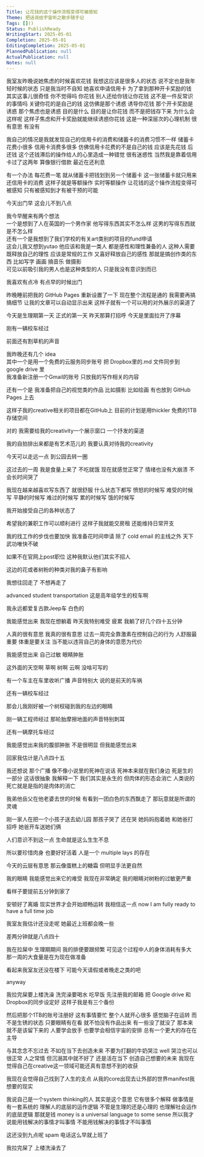 ```yaml
---      
Title: 让花钱的这个操作流程变得可被感知      
Theme: 把话说给宇宙听之散步随手记      
Tags: []()      
Status: PublishReady      
WritingStart: 2025-05-01      
Completion: 2025-05-01      
EditingCompletion: 2025-05-01      
PlannedPublication: null      
ActualPublication: null      
Notes: null      
---        
```

        
我室友昨晚说她焦虑的时候喜欢花钱 我想这应该是很多人的状态 说不定也是我年轻时候的状态 只是我当时不自知 她喜欢申请信用卡 为了拿到那种开卡奖励的钱 其实这事儿很奇怪 你不觉得吗 你花钱 别人还给你钱让你花钱 这不是一件反常识的事情吗 关键你花的是自己的钱 这仿佛是那个诱惑 诱导你花钱 那个开卡奖励是诱惑 那个焦虑也是诱惑 目的是什么 目的是让你花钱 而不是把钱存下来 为什么会这样呢 这样子焦虑和开卡奖励就能继续诱惑你花钱 这是一种深层次的心理机制 很有意思 有没有        
        
我自己的情况是我就发现自己的信用卡的消费和储蓄卡的消费习惯不一样 储蓄卡花费小很多 信用卡消费多很多 仿佛信用卡花费的不是自己的钱 应该是先花钱 后还钱 这个还钱滞后的操作给人的心里造成一种错觉 很有迷惑性 当然我是靠着信用卡过了这两年 算像银行借款 最近在还利息        
        
有一个办法 每花费一笔 就从储蓄卡把钱划到另一个储蓄卡 这一张储蓄卡就只用来还信用卡的消费 这样子就是等额操作 实时等额操作 让花钱的这个操作流程变得可被感知 只有被感知到才有被干预的可能        
        
今天出门早 这会儿不到八点        
        
我今早醒来有两个想法        
一个是想到了人在英国的一个男作家 他写得东西其实不怎么样 这男的写得东西就是不怎么样        
还有一个是我想到了我们学校的有关art类别的项目的fund申请        
这会儿我又想到yutao 他应该和我是一类人 都是感性和理性兼备的人 这种人需要既释放自己的理性 应该是常规的工作 又喜好释放自己的感性 那就是搞创作类的东西 比如写字 画画 搞音乐 做摄影        
可见以前吸引我的男人也是这种类型的人 只是我没有意识到而已        
        
我喜欢有点冷 有点早的时候出门        
        
昨晚睡前把我的 GitHub Pages 重新设置了一下 现在整个流程是通的 我需要再搞搞细节 让我的文章可以自动显示出来 这样子就有一个可以用的对外展示的渠道了        
        
今天是生理期第一天 正式的第一天 昨天那算打招呼 今天是里面拉开了序幕        
        
刚有一辆校车经过        
        
前面还有割草机的声音        
        
我昨晚还有几个 idea        
其中一个是用一个免费的云服务同步账号 把 Dropbox里的.md 文件同步到 google drive 里        
我准备新注册一个Gmail的账号 只放我的写作相关的内容        
        
还有一个是 我准备把自己的视觉类的作品 比如摄影 比如绘画 有也放到 GitHub Pages 上去        
        
这样子我的creative相关的项目都在GitHub上 目前的计划是用thickler 免费的1TB存储空间        
        
对的 我需要给我的creativity一个展示窗口 一个抒发的渠道        
        
我的自拍排出来都是有艺术范儿的 我要认真对待我的creativity        
        
今天可以走远一点 到公园去转一圈        
        
这过去的一周 我是食量上来了 不吃就饿 现在就感觉正常了 情绪也没有大崩溃 不会长时间哭了        
        
我现在越来越喜欢写东西了 就很舒服 什么状态下都写 愤怒的时候写 难受的时候写 平静的时候写 难过的时候写 累的时候写 饿的时候写        
        
我开始接受自己的各种状态了        
        
希望我的兼职工作可以顺利进行 这样子我就能交房租 还能维持日常开支        
        
我的找工作的步伐也要加快 我准备花时间申请 除了 cold email 的主线之外 天下武功唯快不破        
        
如果不在官网上post职位 这种我默认他们其实不招人        
        
这边的花或者树粉的种类对我的鼻子有影响        
        
我想往回走了 不想再走了        
        
advanced student transportation 这是高年级学生的校车啊        
        
我永远都爱复古款Jeep车 白色的        
        
我能感觉出来 我现在想躺着 昨天我特别难受 疲累 我躺了好几个四十五分钟        
        
人真的很有意思 我真的很有意思 过去一周完全靠激素在控制自己的行为 人舒服最重要 体重是要关注 当不能以违背自己的身体的意愿为代价        
        
我能感觉出来 自己过敏 眼睛肿胀        
        
这外面的天空啊 草啊 树啊 云啊 没啥可写的        
        
有一个车主在车里收听广播 声音特别大 说的是前天的车祸        
        
还有一辆校车经过        
        
那会儿我刚好被一个树杈碰到我的左边的眼睛        
        
刚一辆工程师经过 那轮胎摩擦地面的声音特别刺耳        
        
还有一辆摩托车经过        
        
我能感觉出来我的腹部肿胀 不是很明显 但我能感觉出来        
        
回家我估计是八点四十五        
        
我还想说 那个广播 像不像小说里的死神在说话 死神本来就在我们身边 死是生的一部分 这话很抽象 我解释一下 我们其实是永生的 但肉体的形态会消亡 人类说的死亡就是是指的是肉体的消亡        
        
我弟他岳父在他老婆去世的时候 有看到一团白色的东西飘走了 那玩意就是所谓的灵魂        
        
刚一家人在把一个小孩子送去幼儿园 那孩子哭了 还在哭 她妈妈抱着她 和她爸打招呼 她爸开车送她们俩        
        
人们意识不到这一点 生命就是这么生生不息        
        
所以要珍惜肉身 也要好好活着 人是一个 multiple lays 的存在        
        
今天的云层有意思 那云像蛋糕上的糖霜 但明显手法更自然        
        
我的眼睛 我能感觉出来它的难受 我现在非常确定 我的眼睛对树粉的过敏更严重        
        
看样子要提前五分钟到家了        
        
安顿好了离婚 现实世界才会开始顺畅运转 我相信这一点 now I am fully ready to have a full time job        
        
我室友我估计还没走呢 她最近上班都会晚一些        
        
差两分钟就是八点四十        
        
我在拉屎中 生理期期间 我的排便要跟频繁 可见这个过程中人的身体消耗有多大 那一周的大食量是在为现在做准备        
        
看起来我室友还没在楼下 可能今天请假或者晚走之类的吧        
        
anyway        
        
我拉完屎要上楼洗澡 洗完澡要喝水 吃早饭 先注册我的邮箱 把 Google drive 和 Dropbox的同步设定好 这样子我是有三个备份        
        
然后把那个1TB的账号注册好 这有事情要忙 整个人就开心很多 感觉脑子在运转 而不是生锈的状态 只要眼睛有在看 就不怕没有作品出来 有一些没了就没了 那本来就不是该留下来的 人要学会放手 也要学会相信宇宙的安排 总有一个更大的存在在主导        
        
与其念念不忘过去 不如在当下去创造未来 不要为打翻的牛奶哭泣 well 哭泣也可以 很正常 人之常情 但沉溺其中就不好了 还是活在当下 创造自己想要的未来 我现在觉得自己在creative这一领域可能还真有意想不到的收获        
        
我现在会觉得自己找到了人生的支点 从我的core出现去让外部的世界manifest我想要的现实        
        
我说自己是一个system thinking的人 其实是这个意思 它有很多个解释 做事情是有一套系统的 理解人的底层的运作逻辑 不管是生理的还是心理的 也理解社会运作的底层逻辑 那就是钱 money is a universal language to some sense 所以我才说能用钱解决的事情才叫事情 不能用钱解决的事情才不叫事情        
        
这还没到九点呢 spam 电话这么早就上班了        
        
我拉完屎了 上楼洗澡去了        
       
      